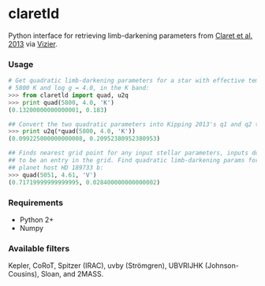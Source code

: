 # claretld

Python interface for retrieving limb-darkening parameters from [Claret et al. 2013](http://adsabs.harvard.edu/abs/2013A%26A...552A..16C) via [Vizier](http://vizier.u-strasbg.fr/viz-bin/VizieR-3?-source=J/A%2bA/552/A16/limb1-4).

### Usage

```python
# Get quadratic limb-darkening parameters for a star with effective temperature
# 5800 K and log g = 4.0, in the K band:
>>> from claretld import quad, u2q
>>> print quad(5800, 4.0, 'K')
(0.13200000000000001, 0.183)

## Convert the two quadratic parameters into Kipping 2013's q1 and q2 terms
>>> print u2q(*quad(5800, 4.0, 'K'))
(0.099225000000000008, 0.20952380952380953)

## Finds nearest grid point for any input stellar parameters, inputs don't need
## to be an entry in the grid. Find quadratic limb-darkening params for 
## planet host HD 189733 b:
>>> quad(5051, 4.61, 'V')
(0.71719999999999995, 0.028400000000000002)
```

### Requirements
* Python 2+ 
* Numpy

### Available filters

Kepler, CoRoT, Spitzer (IRAC), uvby (Strömgren), UBVRIJHK (Johnson-Cousins), Sloan, and 2MASS.
